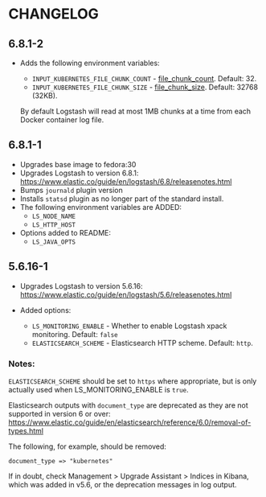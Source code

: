 # CHANGELOG

## 6.8.1-2

* Adds the following environment variables:
	* `INPUT_KUBERNETES_FILE_CHUNK_COUNT` - [file_chunk_count](https://www.elastic.co/guide/en/logstash/6.8/plugins-inputs-file.html#plugins-inputs-file-file_chunk_count). Default: 32.
	* `INPUT_KUBERNETES_FILE_CHUNK_SIZE` - [file_chunk_size](https://www.elastic.co/guide/en/logstash/6.8/plugins-inputs-file.html#plugins-inputs-file-file_chunk_size). Default: 32768 (32KB).

	By default Logstash will read at most 1MB chunks at a time from each Docker container log file.

## 6.8.1-1

* Upgrades base image to fedora:30
* Upgrades Logstash to version 6.8.1: https://www.elastic.co/guide/en/logstash/6.8/releasenotes.html
* Bumps `journald` plugin version
* Installs `statsd` plugin as no longer part of the standard install.
* The following environment variables are ADDED:
	* `LS_NODE_NAME`
	* `LS_HTTP_HOST`
* Options added to README:
	* `LS_JAVA_OPTS`

## 5.6.16-1

* Upgrades Logstash to version 5.6.16: https://www.elastic.co/guide/en/logstash/5.6/releasenotes.html

* Added options:
	* `LS_MONITORING_ENABLE` - Whether to enable Logstash xpack monitoring. Default: `false`
	* `ELASTICSEARCH_SCHEME` - Elasticsearch HTTP scheme. Default: `http`.

### Notes:

`ELASTICSEARCH_SCHEME` should be set to `https` where appropriate, but is only actually used when LS_MONITORING_ENABLE is `true`.

Elasticsearch outputs with `document_type` are deprecated as they are not supported in version 6 or over: https://www.elastic.co/guide/en/elasticsearch/reference/6.0/removal-of-types.html

The following, for example, should be removed:

```
document_type => "kubernetes"
```

If in doubt, check Management > Upgrade Assistant > Indices in Kibana, which was added in v5.6, or the deprecation messages in log output.
